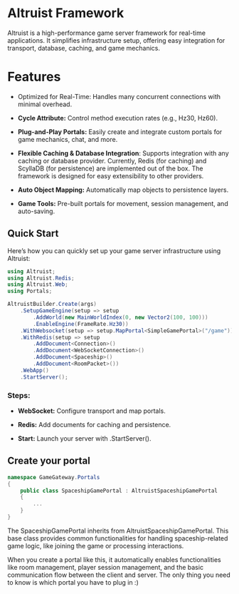 # Altruist Framework

Altruist is a high-performance game server framework for real-time applications. It simplifies infrastructure setup, offering easy integration for transport, database, caching, and game mechanics.

# Features
- Optimized for Real-Time: Handles many concurrent connections with minimal overhead.

- **Cycle Attribute:** Control method execution rates (e.g., Hz30, Hz60).

- **Plug-and-Play Portals:** Easily create and integrate custom portals for game mechanics, chat, and more.

- **Flexible Caching & Database Integration**: Supports integration with any caching or database provider. Currently, Redis (for caching) and ScyllaDB (for persistence) are implemented out of the box. The framework is designed for easy extensibility to other providers.

- **Auto Object Mapping:** Automatically map objects to persistence layers.

- **Game Tools:** Pre-built portals for movement, session management, and auto-saving.

## Quick Start

Here’s how you can quickly set up your game server infrastructure using Altruist:

```csharp
using Altruist;
using Altruist.Redis;
using Altruist.Web;
using Portals;

AltruistBuilder.Create(args)
    .SetupGameEngine(setup => setup
        .AddWorld(new MainWorldIndex(0, new Vector2(100, 100)))
        .EnableEngine(FrameRate.Hz30))
    .WithWebsocket(setup => setup.MapPortal<SimpleGamePortal>("/game"))
    .WithRedis(setup => setup
        .AddDocument<Connection>()
        .AddDocument<WebSocketConnection>()
        .AddDocument<Spaceship>()
        .AddDocument<RoomPacket>())
    .WebApp()
    .StartServer();
```

### Steps:
- **WebSocket:** Configure transport and map portals.

- **Redis:** Add documents for caching and persistence.

- **Start:** Launch your server with .StartServer().

## Create your portal

```csharp
namespace GameGateway.Portals
{
    public class SpaceshipGamePortal : AltruistSpaceshipGamePortal
    {
        ...
    }
}
```

The SpaceshipGamePortal inherits from AltruistSpaceshipGamePortal. This base class provides common functionalities for handling spaceship-related game logic, like joining the game or processing interactions.

When you create a portal like this, it automatically enables functionalities like room management, player session management, and the basic communication flow between the client and server. The only thing you need to know is which portal you have to plug in :)

